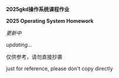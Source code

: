 **2025gkd操作系统课程作业**

**2025 Operating System Homework**

_更新中_

_updating..._

仅供参考，请勿直接抄袭

just for reference, please don't copy directly